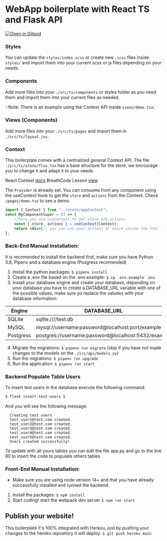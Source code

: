 # WebApp boilerplate with React TS and Flask API

[![Open in Gitpod](https://gitpod.io/button/open-in-gitpod.svg)](https://gitpod.io#https://github.com/jgarciaf106/web-dev-app.git)

### Styles

You can update the `styles/index.scss` or create new `.scss` files inside `styles/` and import them into your current scss or js files depending on your needs.

### Components

Add more files into your `./src/ts/components` or styles folder as you need them and import them into your current files as needed.

💡Note: There is an example using the Context API inside `views/demo.tsx`;

### Views (Components)

Add more files into your `./src/ts/pages` and import them in `./src/ts/layout.jsx`.

### Context

This boilerplate comes with a centralized general Context API. The file `./src/ts/store/flux.tsx` has a base structure for the store, we encourage you to change it and adapt it to your needs.

React Context [docs](https://reactjs.org/docs/context.html)
BreathCode Lesson [view](https://content.breatheco.de/lesson/react-hooks-explained)

The `Provider` is already set. You can consume from any component using the useContext hook to get the `store` and `actions` from the Context. Check `/pages/demo.tsx` to see a demo.

```jsx
import { Context } from "../store/appContext";
const MyComponentSuper = () => {
    //here you use useContext to get store and actions
    const { store, actions } = useContext(Context);
    return <div>{/* you can use your actions or store inside the html */}</div>;
};
```

### Back-End Manual Installation:

It is recomended to install the backend first, make sure you have Python 3.8, Pipenv and a database engine (Posgress recomended)

1. Install the python packages: `$ pipenv install`
2. Create a .env file based on the .env.example: `$ cp .env.example .env`
3. Install your database engine and create your database, depending on your database you have to create a DATABASE_URL variable with one of the possible values, make sure yo replace the valudes with your database information:

| Engine    | DATABASE_URL                                        |
| --------- | --------------------------------------------------- |
| SQLite    | sqlite:////test.db                                  |
| MySQL     | mysql://username:password@localhost:port/example    |
| Postgress | postgres://username:password@localhost:5432/example |

4. Migrate the migrations: `$ pipenv run migrate` (skip if you have not made changes to the models on the `./src/api/models.py`)
5. Run the migrations: `$ pipenv run upgrade`
6. Run the application: `$ pipenv run start`

### Backend Populate Table Users

To insert test users in the database execute the following command:

```sh
$ flask insert-test-users 5
```

And you will see the following message:

```
  Creating test users
  test_user1@test.com created.
  test_user2@test.com created.
  test_user3@test.com created.
  test_user4@test.com created.
  test_user5@test.com created.
  Users created successfully!
```

To update with all yours tables you can edit the file app.py and go to the line 80 to insert the code to populate others tables

### Front-End Manual Installation:

-   Make sure you are using node version 14+ and that you have already successfully installed and runned the backend.

1. Install the packages: `$ npm install`
2. Start coding! start the webpack dev server `$ npm run start`

## Publish your website!

This boilerplate it's 100% integrated with Herkou, just by pushing your changes to the heroku repository it will deploy: `$ git push heroku main`
